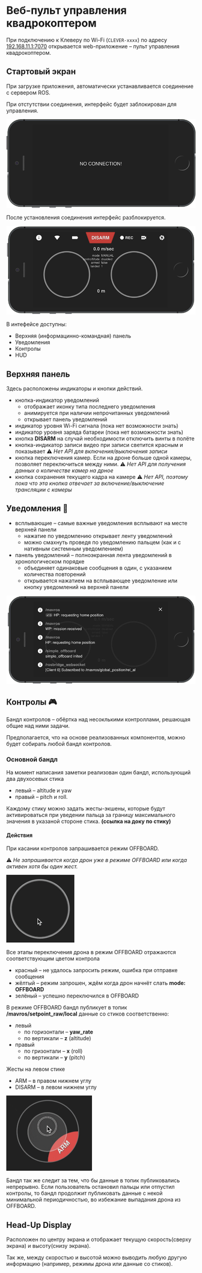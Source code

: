 # Веб-пульт управления квадрокоптером

При подключению к Клеверу по Wi-Fi (`CLEVER-xxxx`) по адресу [192.168.11.1:7070](http://192.168.11.1:7070) открывается web-приложение – пульт управления квадрокоптером.

## Стартовый экран

При загрузке приложения, автоматически устанавливается соединение с сервером ROS.

При отстутствии соединения, интерфейс будет заблокирован для управления.

![](/assets/webrc_no_connection.png)

После установления соединения интерфейс разблокируется.

![](/assets/webrc.png)

В интефейсе доступны:

* Верхняя \(информацинно-командная\) панель
* Уведомления
* Контролы
* HUD

## Верхняя панель

Здесь расположены индикаторы и кнопки действий.

* кнопка-индикатор уведомлений 
  * отображает иконку типа последнего уведомления
  * анимируется при наличии непрочитанных уведомлений
  * открывает панель уведомлений
* индикатор уровня Wi-Fi сигнала \(пока нет возможности знать\)
* индикатор уровня заряда батареи \(пока нет возможности знать\)
* кнопка **DISARM** на случай необходимости отключить винты в полёте
* кнопка-индикатор записи видео при записи светится красным и показывает
  ⚠️ _Нет API для включения/выключения записи_
* кнопка переключения камер. Если на дроне больше одной камеры, позволяет переключиться между ними.
  ⚠️ _Нет API для получения данных о количестве камер на дрное_
* кнопка сохранения текущего кадра на камере
  ⚠️ _Нет API, поэтому пока что эта кнопка отвечает за включение/выключение трансляции с камеры_

## Уведомления 🔔

* всплывающие – самые важные уведомления всплывают на месте верхней панели
  * нажатие по уведомлению открывает ленту уведомлений
  * можно смахнуть проведя по уведомлению пальцем \(как и с нативным системным уведомлением\)
* панель уведомлений – полноэкранная лента уведомлений в хронологическом порядке
  * объединяет одинаковые сообщения в один, с указанием количества повторений
  * открывается нажатием на всплывающее уведомление или кнопку уведомлений на верхней панели

![](/assets/webrc_notifications.png)

## Контролы 🎮

Бандл контролов – обёртка над несоклькими контроллами, решающая общие над ними задачи.

Предполагается, что на основе реализованных компонентов, можно будет собирать любой бандл контролов.

### Основной бандл

На момент написания заметки реализован один бандл, использующий два двухосевых стика

* левый – altitude и yaw
* правый – pitch и roll.

Каждому стику можно задать жесты-экшены, которые будут активироваться при уведении пальца за границу максимального значения в указаной стороне стика. **\(ссылка на доку по стику\)**

#### Действия

При касании контролов запрашивается режим OFFBOARD.

⚠️ _Не запрашивается когда дрон уже в режиме OFFBOARD или когда активен хотя бы один жест._

![](/assets/webrc_offboarding.gif)

Все этапы переключения дрона в режим OFFBOARD отражаются соответствующим цветом контрола

* красный – не удалось запросить режим, ошибка при отправке сообщения
* жёлтый – режим запрошен, ждём когда дрон начнёт слать **mode: OFFBOARD**
* зелёный – успешно переключился в OFFBOARD

В режиме OFFBOARD бандл публикует в топик **/mavros/setpoint\_raw/local** данные со стиков соответственно:

* левый
  * по горизонтали – **yaw\_rate**
  * по вертикали – **z** \(altitude\)
* правый
  * по гризонтали – **x** \(roll\)
  * по вертикали – **y** \(pitch\)

Жесты на левом стике

* ARM – в правом нижнем углу
* DISARM – в левом нижнем углу

![](/assets/webrc_arm_disarm.gif)

Бандл так же следит за тем, что бы данные в топик публиковались непрерывно. Если пользователь остановил пальцы или отпустил контролы, то бандл продолжит публиковать данные с некой минимальной периодичностью, во избежание выпадания дрона из OFFBOARD.

## Head-Up Display

Расположен по центру экрана и отображает текущую скорость\(сверху экрана\) и высоту\(снизу экрана\).

Так же, между скоростью и высотой можно выводить любую другую информацию \(например, режимы дрона или данные со стиков\).

